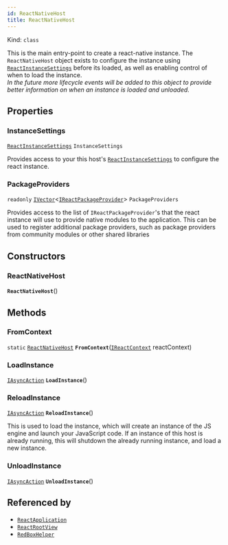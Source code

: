 ```yaml
---
id: ReactNativeHost
title: ReactNativeHost
---
```


Kind: `class`



This is the main entry-point to create a react-native instance.  The `ReactNativeHost` object exists to configure the instance using [`ReactInstanceSettings`](ReactInstanceSettings) before its loaded, as well as enabling control of when to load the instance. <br/>_In the future more lifecycle events will be added to this object to provide better information on when an instance is loaded and unloaded._

## Properties
### InstanceSettings
 [`ReactInstanceSettings`](ReactInstanceSettings) `InstanceSettings`

Provides access to your this host's [`ReactInstanceSettings`](ReactInstanceSettings) to configure the react instance.

### PackageProviders
`readonly`  [`IVector`](https://docs.microsoft.com/uwp/api/Windows.Foundation.Collections.IVector-1)<[`IReactPackageProvider`](IReactPackageProvider)> `PackageProviders`

Provides access to the list of `IReactPackageProvider`'s that the react instance will use to provide native modules to the application.  This can be used to register additional package providers, such as package providers from community modules or other shared libraries


## Constructors
### ReactNativeHost
 **`ReactNativeHost`**()




## Methods
### FromContext
`static` [`ReactNativeHost`](ReactNativeHost) **`FromContext`**([`IReactContext`](IReactContext) reactContext)



### LoadInstance
[`IAsyncAction`](https://docs.microsoft.com/uwp/api/Windows.Foundation.IAsyncAction) **`LoadInstance`**()



### ReloadInstance
[`IAsyncAction`](https://docs.microsoft.com/uwp/api/Windows.Foundation.IAsyncAction) **`ReloadInstance`**()

This is used to load the instance, which will create an instance of the JS engine and launch your JavaScript code.  If an instance of this host is already running, this will shutdown the already running instance, and load a new instance.



### UnloadInstance
[`IAsyncAction`](https://docs.microsoft.com/uwp/api/Windows.Foundation.IAsyncAction) **`UnloadInstance`**()






## Referenced by
- [`ReactApplication`](ReactApplication)
- [`ReactRootView`](ReactRootView)
- [`RedBoxHelper`](RedBoxHelper)
